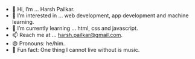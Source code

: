 - 👋 Hi, I’m ... Harsh Pailkar.
- 👀 I’m interested in ... web development, app development and machine learning.
- 🌱 I’m currently learning ... html, css and javascript.
- 📫 Reach me at ... harsh.pailkar@gmail.com.
- 😄 Pronouns: he/him.
- 🌟 Fun fact: One thing I cannot live without is music. 
